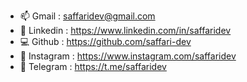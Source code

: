 - 📫 Gmail : saffaridev@gmail.com
- 📰 Linkedin : https://www.linkedin.com/in/saffaridev
- 💻 Github : https://github.com/saffari-dev
- 📸 Instagram : https://www.instagram.com/saffaridev
- 📜 Telegram : https://t.me/saffaridev
